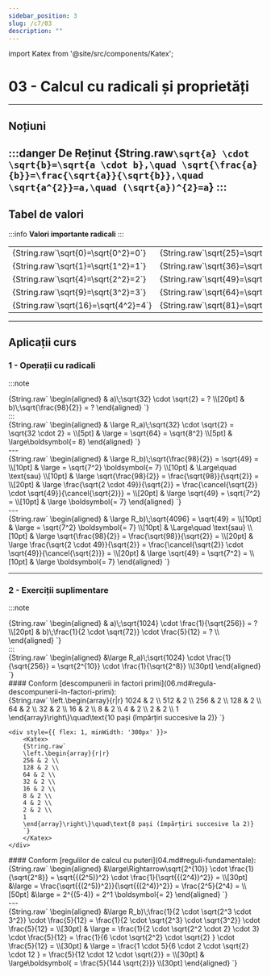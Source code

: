 ```yaml
---
sidebar_position: 3
slug: /c7/03
description: ""
---
```


import Katex from '@site/src/components/Katex';

# 03 - Calcul cu radicali și proprietăți

---
## Noțiuni
:::danger De Reținut
<Katex>
{String.raw`
\sqrt{a} \cdot \sqrt{b}=\sqrt{a \cdot b},\quad \sqrt{\frac{a}{b}}=\frac{\sqrt{a}}{\sqrt{b}},\quad \sqrt{a^{2}}=a,\quad (\sqrt{a})^{2}=a
`}
</Katex>
:::
---
## Tabel de valori
:::info 
**Valori importante radicali**
:::
<div style={{ display: 'flex', gap: '2rem', flexWrap: 'wrap' }}>
  <div style={{ flex: 1, minWidth: '300px' }}>
    <table style={{ width: '100%', tableLayout: 'fixed', borderCollapse: 'collapse' }}>
      <tbody>
        <tr><td><Katex>{String.raw`\sqrt{0}=\sqrt{0^2}=0`}</Katex></td><td><Katex>{String.raw`\sqrt{25}=\sqrt{5^2}=5`}</Katex></td><td><Katex>{String.raw`\sqrt{100}=\sqrt{10^2}=10`}</Katex></td></tr>
        <tr><td><Katex>{String.raw`\sqrt{1}=\sqrt{1^2}=1`}</Katex></td><td><Katex>{String.raw`\sqrt{36}=\sqrt{6^2}=6`}</Katex></td><td><Katex>{String.raw`\sqrt{121}=\sqrt{11^2}=11`}</Katex></td></tr>
        <tr><td><Katex>{String.raw`\sqrt{4}=\sqrt{2^2}=2`}</Katex></td><td><Katex>{String.raw`\sqrt{49}=\sqrt{7^2}=7`}</Katex></td><td><Katex>{String.raw`\sqrt{144}=\sqrt{12^2}=12`}</Katex></td></tr>
        <tr><td><Katex>{String.raw`\sqrt{9}=\sqrt{3^2}=3`}</Katex></td><td><Katex>{String.raw`\sqrt{64}=\sqrt{8^2}=8`}</Katex></td><td><Katex>{String.raw`\sqrt{169}=\sqrt{13^2}=13`}</Katex></td></tr>
        <tr><td><Katex>{String.raw`\sqrt{16}=\sqrt{4^2}=4`}</Katex></td><td><Katex>{String.raw`\sqrt{81}=\sqrt{9^2}=9`}</Katex></td><td><Katex>{String.raw`\sqrt{196}=\sqrt{14^2}=14`}</Katex></td></tr>
      </tbody>
    </table>
  </div>
</div>

---

## Aplicații curs

### 1 - Operații cu radicali
:::note
<div style={{ display: 'flex', gap: '2rem', flexWrap: 'wrap' }}>
<Katex>
{String.raw`
\begin{aligned}
& a)\;\sqrt{32} \cdot \sqrt{2} = ? \\[20pt]
& b)\;\sqrt{\frac{98}{2}} = ?
\end{aligned}
`}
</Katex>
</div>
:::
<div style={{ display: 'flex', gap: '2rem', flexWrap: 'wrap' }}>
<Katex>
{String.raw`
\begin{aligned}
& \large R_a)\;\sqrt{32} \cdot \sqrt{2} = \sqrt{32 \cdot 2} = \\[5pt]
& \large = \sqrt{64} = \sqrt{8^2} \\[5pt]
& \large\boldsymbol{= 8}
\end{aligned}
`}
</Katex>
</div>
---
<div style={{ display: 'flex', gap: '2rem', flexWrap: 'wrap' }}>
<Katex>
{String.raw`
\begin{aligned}
& \large R_b)\;\sqrt{\frac{98}{2}} = \sqrt{49} = \\[10pt]
& \large = \sqrt{7^2} \boldsymbol{= 7} \\[10pt]
& \Large\quad \text{sau} \\[10pt] 
& \large \sqrt{\frac{98}{2}} = \frac{\sqrt{98}}{\sqrt{2}} = \\[20pt]
& \large \frac{\sqrt{2 \cdot 49}}{\sqrt{2}} = \frac{\cancel{\sqrt{2}} \cdot \sqrt{49}}{\cancel{\sqrt{2}}} = \\[20pt]
& \large \sqrt{49} = \sqrt{7^2} = \\[10pt]
& \large \boldsymbol{= 7}
\end{aligned}
`}
</Katex>
</div>
---
<div style={{ display: 'flex', gap: '2rem', flexWrap: 'wrap' }}>
<Katex>
{String.raw`
\begin{aligned}
& \large R_b)\;\sqrt{4096} = \sqrt{49} = \\[10pt]
& \large = \sqrt{7^2} \boldsymbol{= 7} \\[10pt]
& \Large\quad \text{sau} \\[10pt] 
& \large \sqrt{\frac{98}{2}} = \frac{\sqrt{98}}{\sqrt{2}} = \\[20pt]
& \large \frac{\sqrt{2 \cdot 49}}{\sqrt{2}} = \frac{\cancel{\sqrt{2}} \cdot \sqrt{49}}{\cancel{\sqrt{2}}} = \\[20pt]
& \large \sqrt{49} = \sqrt{7^2} = \\[10pt]
& \large \boldsymbol{= 7}
\end{aligned}
`}
</Katex>
</div>

---

### 2 - Exerciții suplimentare
:::note
<div style={{ display: 'flex', gap: '2rem', flexWrap: 'wrap' }}>
<Katex>
{String.raw`
\begin{aligned}
& a)\;\sqrt{1024} \cdot \frac{1}{\sqrt{256}} = ? \\[20pt]
& b)\;\frac{1}{2 \cdot \sqrt{72}} \cdot \frac{5}{12} = ? \\
\end{aligned}
`}
</Katex>
</div>
:::
<div style={{ display: 'flex', gap: '2rem', flexWrap: 'wrap' }}>
    <Katex>
    {String.raw`
    \begin{aligned}
    &\large R_a)\;\sqrt{1024} \cdot \frac{1}{\sqrt{256}} = \sqrt{2^{10}} \cdot \frac{1}{\sqrt{2^8}} 
    \\[30pt]
    \end{aligned}
    `}
    </Katex>
</div>
#### Conform [descompunerii in factori primi](06.md#regula-descompunerii-în-factori-primi):
<div style={{ display: 'flex', gap: '2rem', flexWrap: 'wrap' }}>
    <div style={{ flex: 1, minWidth: '300px' }}>
        <Katex>
        {String.raw`
        \left.\begin{array}{r|r}
        1024 & 2 \\
        512 & 2 \\
        256 & 2 \\
        128 & 2 \\
        64 & 2 \\
        32 & 2 \\
        16 & 2 \\
        8 & 2 \\
        4 & 2 \\
        2 & 2 \\
        1
        \end{array}\right\}\quad\text{10 pași (împărțiri succesive la 2)}
        `}
        </Katex>
    </div>

    <div style={{ flex: 1, minWidth: '300px' }}>
        <Katex>
        {String.raw`
        \left.\begin{array}{r|r}
        256 & 2 \\
        128 & 2 \\
        64 & 2 \\
        32 & 2 \\
        16 & 2 \\
        8 & 2 \\
        4 & 2 \\
        2 & 2 \\
        1
        \end{array}\right\}\quad\text{8 pași (împărțiri succesive la 2)}
        `}
        </Katex>
    </div>
</div>
#### Conform [regulilor de calcul cu puteri](04.md#reguli-fundamentale):
<div style={{ display: 'flex', gap: '2rem', flexWrap: 'wrap' }}>
    <Katex>
    {String.raw`
    \begin{aligned}
    &\large\Rightarrow\sqrt{2^{10}} \cdot \frac{1}{\sqrt{2^8}} = \sqrt{{(2^5)}^2} \cdot \frac{1}{\sqrt{{(2^4)}^2}} = \\[30pt]
    &\large = \frac{\sqrt{{(2^5)}^2}}{\sqrt{{(2^4)}^2}} = \frac{2^5}{2^4} = \\[50pt]
    &\large = 2^{(5-4)} = 2^1 \boldsymbol{= 2}
    \end{aligned}
    `}
    </Katex>
</div>
---
<div style={{ display: 'flex', gap: '2rem', flexWrap: 'wrap' }}>
    <Katex>
    {String.raw`
    \begin{aligned}
    &\large R_b)\;\frac{1}{2 \cdot \sqrt{2^3 \cdot 3^2}} \cdot \frac{5}{12} = \frac{1}{2 \cdot \sqrt{2^3} \cdot \sqrt{3^2}} \cdot \frac{5}{12} = \\[30pt]
    & \large = \frac{1}{2 \cdot \sqrt{2^2 \cdot 2} \cdot 3} \cdot \frac{5}{12} = \frac{1}{6 \cdot \sqrt{2^2} \cdot \sqrt{2} } \cdot \frac{5}{12} = \\[30pt]
    & \large = \frac{1 \cdot 5}{6 \cdot 2 \cdot \sqrt{2} \cdot 12 } = \frac{5}{12 \cdot 12 \cdot \sqrt{2}} = \\[30pt]
    & \large\boldsymbol{ = \frac{5}{144 \sqrt{2}}}
    \\[30pt]
    \end{aligned}
    `}
    </Katex>
</div>

